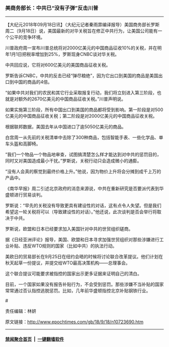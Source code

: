 ### 美商务部长：中共已“没有子弹”反击川普
------------------------

<p>【大纪元2018年09月18日讯】（大纪元记者秦雨霏编译报导）美国商务部长罗斯周二（9月18日）说，美国最新的对华关税旨在修正中共行为，让美国公司能有一个公平的竞争环境。</p>
<p>川普政府周一宣布川普总统将对2000亿美元的中国商品征收10%的关税，并在明年1月1日把税率增加到25%，罗斯现身CNBC谈对华关税。</p>
<p>中共回应说，它将对600亿美元的美国商品征收关税。</p>
<p>罗斯告诉CNBC，中共的反击已经“弹尽粮绝”，因为它出口到美国的商品是美国出口到中国的商品的4倍。</p>
<p>“如果中共对我们的农民和其它行业采取报复行动，我们将立刻进入第三阶段，也就是对额外的2670亿美元的中国商品征收关税。”川普声明说。</p>
<p>如果实施第三阶段，所有中国出口到美国的商品都将受到影响。第一阶段是对500亿美元的中国商品征收关税；第二阶段是对2000亿美元的中国商品征收关税。</p>
<p>根据联邦数据，美国去年从中国进口了逾5050亿美元的商品。</p>
<p>白宫周一从先前的关税清单中去除了300种商品，包括智能手表、一些化学品、单车头盔和高脚椅。</p>
<p>“我们一个物品一个物品地审查，试图搞清楚怎么样才能达到对中共的惩罚目的，同时又对美国造成最小干扰。”罗斯说，关税行动只会造成微小的通膨。</p>
<p>“没有人会真的察觉到最终价格上升。”他说，因为物价上升将会分摊到成千上万的产品中。</p>
<p>《南华早报》周二引述北京政府的消息来源说，中共在重新研究是否要派代表到华盛顿进行贸易谈判。</p>
<p>罗斯说：“早先的关税没有导致更具有建设性的对话，这有点令人失望。但是我们希望这一轮关税将可以（导致建设性的对话）。”他还说，此次谈判是否会举行将取决于中共。</p>
<p>罗斯说，欧盟和日本已经要求加入美国针对中共的世贸组织磋商。</p>
<p>据《日经亚洲评论》报导，美国、欧盟和日本寻求加强世贸组织对那些涉嫌进行工业补贴、违反WTO规则的国家（比如中共）的执法行动。</p>
<p>美欧日的贸易部长在9月25日在纽约会晤的时候将讨论联合改革提议。他们计划在秋天起草一份提议，并提交给WTO最高决策机构——总理事会。</p>
<p>这个联合提议可能要求被指控的国家出示更多证据来证明自己的清白。</p>
<p>目前，一个国家如果没有报告补贴行为，不会受到惩罚。那些涉嫌不当补贴的国家常常通过否认指控逃脱惩罚。比如，几年前华盛顿指控北京补贴钢铁行业。</p>
<p>#</p>
<p>责任编辑：林妍</p>

原文链接：http://www.epochtimes.com/gb/18/9/18/n10723690.htm


------------------------
#### [禁闻聚合首页](https://github.com/gfw-breaker/banned-news/blob/master/README.md) &nbsp;|&nbsp;  [一键翻墙软件](https://github.com/gfw-breaker/nogfw/blob/master/README.md)